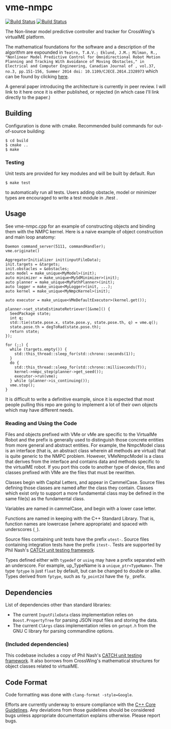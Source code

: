 # vme-nmpc

[![Build Status](https://travis-ci.org/timtro/vme-nmpc.svg?branch=master)](https://travis-ci.org/timtro/vme-nmpc)
[![Build Status](https://scan.coverity.com/projects/7887/badge.svg)](https://scan.coverity.com/projects/vme-nmpc)

The Non-linear model predictive controller and tracker for
CrossWing's virtualME platform.

The mathematical foundations for the software and a description of the algorithm are expounded in `Teatro, T.A.V.; Eklund, J.M.; Milman, R., "Nonlinear Model Predictive Control for Omnidirectional Robot Motion Planning and Tracking With Avoidance of Moving Obstacles," in Electrical and Computer Engineering, Canadian Journal of , vol.37, no.3, pp.151-156, Summer 2014
doi: 10.1109/CJECE.2014.2328973` which can be found by clicking [here](http://ieeexplore.ieee.org/xpl/articleDetails.jsp?arnumber=6978004&queryText=CJECE%202014%202328973&newsearch=true).

A general paper introducing the architecture is currently in peer review. I will link to it here once it is either published, or rejected (in which case I'll link directly to the paper.)

## Building

Configuration is done with cmake. Recommended build commands for
out-of-source building:

    $ cd build
    $ cmake ..
    $ make

### Testing

Unit tests are provided for key modules and will be built by default. Run

    $ make test

to automatically run all tests. Users adding obstacle, model or minimizer types are encouraged to write a test module in ./test .

## Usage

See vme-nmpc.cpp for an example of constructing objects and binding them with the NMPC kernel. Here is a naive example of object construction and main loop anatomy:

    Daemon command_server(5111, commandHandler);
    vme.originate()

    AggregatorInitializer init(inputFileData);
    init.targets = &targets;
    init.obstacles = &obstacles;
    auto model = make_unique<MyModel>(init);
    auto minimizer = make_unique<MySdMinimizer>(init);
    auto planner = make_unique<MyPathPlanner>(init);
    auto logger = make_unique<MyLogger>(init, ...);
    auto kernel = make_unique<MyNmpcKernel>(init);

    auto executor = make_unique<VMeDefaultExecutor>(kernel.get());

    planner->set_stateEstimateRetriever([&vme]() {
      SeedPackage state;
      int q;
      std::tie(state.pose.x, state.pose.y, state.pose.th, q) = vme.q();
      state.pose.th = degToRad(state.pose.th);
      return state;
    });

    for (;;) {
      while (targets.empty()) {
        std::this_thread::sleep_for(std::chrono::seconds(1));
      }
      do {
        std::this_thread::sleep_for(std::chrono::milliseconds(T));
        kernel->nmpc_step(planner->get_seed());
        executor->run(vme);
      } while (planner->is_continuing());
      vme.stop();
    }

It is difficult to write a definitive example, since it is expected that most people pulling this repo are going to implement a lot of their own objects which may have different needs.

### Reading and Using the Code

Files and objects prefixed with VMe or vMe are specific to the VirtualMe Robot and the prefix is generally used to distinguish those concrete entities from more general and abstract entities. For example, the NmpcModel class is an interface (that is, an abstract class wherein all methods are virtual) that is quite generic to the NMPC problem. However, VMeNmpcModel is a class that derives from the interface and contains data and methods specific to the virtualME robot. If you port this code to another type of device, files and classes prefixed with VMe are the files that must be rewritten.

Classes begin with Capital Letters, and appear in CammelCase. Source files defining those classes are named after the class they contain. Classes which exist only to support a more fundamental class may be defined in the same file(s) as the fundamental class.

Variables are named in cammelCase, and begin with a lower case letter.

Functions are named in keeping with the C++ Standard Library. That is, function names are lowercase (where appropriate) and spaced with underscores (`_`).

Source files containing unit tests have the prefix `utest-`. Source files containing integration tests have the prefix `itest-`. Tests are supported by Phil Nash's [CATCH unit testing framework](https://github.com/philsquared/Catch).

Types defined either with `typedef` or `using` may have a prefix separated with an underscore. For example, up_TypeName is a `unique_ptr<TypeName>`. The type `fptype` is just `float` by default, but can be changed to double or alike. Types derived from `fptype`, such as `fp_point2d` have the `fp_` prefix.

## Dependencies

List of dependencies other than standard libraries:
 * The current `InputFileData` class implementation relies on `Boost.PropertyTree` for parsing JSON input files and storing the data.
 * The current `ClArgs` class implementation relies on `getopt.h` from the GNU C library for parsing commandline options.

### (Included dependencies)

This codebase includes a copy of Phil Nash's [CATCH unit testing framework](https://github.com/philsquared/Catch). It also borrows from CrossWing's mathematical structures for object classes related to virtualME.

## Code Format

Code formatting was done with `clang-format -style=Google`.

Efforts are currently underway to ensure compliance with the [C++ Core Guidelines](https://github.com/isocpp/CppCoreGuidelines). Any deviations from those guidelines should be considered bugs unless appropriate documentation explains otherwise. Please report bugs.
